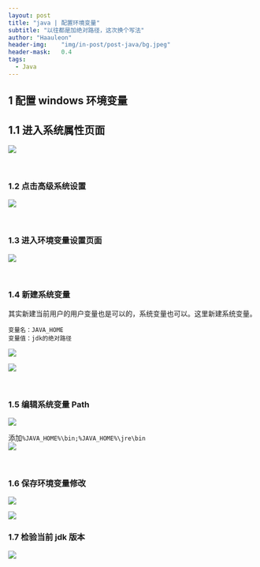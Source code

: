 ```yaml
---
layout: post
title: "java | 配置环境变量"
subtitle: "以往都是加绝对路径，这次换个写法"
author: "Haauleon"
header-img:    "img/in-post/post-java/bg.jpeg"
header-mask:   0.4
tags:
  - Java
---
```




## 1 配置 windows 环境变量
## 1.1 进入系统属性页面
![](\img\in-post\post-java\2020-08-31-java1-2-1.png) 

<br>

### 1.2 点击高级系统设置
![](\img\in-post\post-java\2020-08-31-java1-2-2.png) 

<br>

### 1.3 进入环境变量设置页面
![](\img\in-post\post-java\2020-08-31-java1-2-3.png) 

<br>

### 1.4 新建系统变量
其实新建当前用户的用户变量也是可以的，系统变量也可以。这里新建系统变量。    
```
变量名：JAVA_HOME
变量值：jdk的绝对路径
```


![](\img\in-post\post-java\2020-08-31-java1-2-4.png)     

![](\img\in-post\post-java\2020-08-31-java1-2-5.png)         

<br>

### 1.5 编辑系统变量 Path
![](\img\in-post\post-java\2020-08-31-java1-2-6.png)     

添加`%JAVA_HOME%\bin;%JAVA_HOME%\jre\bin`     
![](\img\in-post\post-java\2020-08-31-java1-2-7.png)

<br>

### 1.6 保存环境变量修改
![](\img\in-post\post-java\2020-08-31-java1-2-8.png)      

![](\img\in-post\post-java\2020-08-31-java1-2-9.png)


### 1.7 检验当前 jdk 版本    
![](\img\in-post\post-java\2020-08-31-java1-2-10.png)